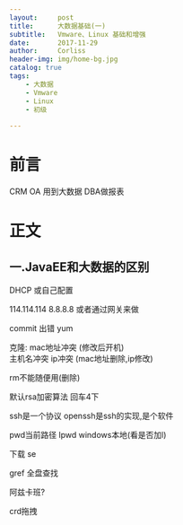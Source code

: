```yaml
---
layout:     post
title:      大数据基础(一)
subtitle:   Vmware、Linux 基础和增强
date:       2017-11-29
author:     Corliss
header-img: img/home-bg.jpg
catalog: true
tags:
    - 大数据
    - Vmware
    - Linux
    - 初级
    
---
```



# 前言

CRM OA 用到大数据 
DBA做报表

# 正文

## 一.JavaEE和大数据的区别

DHCP  或自己配置

114.114.114
8.8.8.8
或者通过网关来做


commit 出错 yum


克隆:
mac地址冲突
(修改后开机)  
主机名冲突 
ip冲突 
(mac地址删除,ip修改)

rm不能随便用(删除)

默认rsa加密算法 
回车4下

ssh是一个协议
openssh是ssh的实现,是个软件

pwd当前路径
lpwd windows本地(看是否加l)

下载 se

gref 全盘查找


阿兹卡班?


crd拖拽